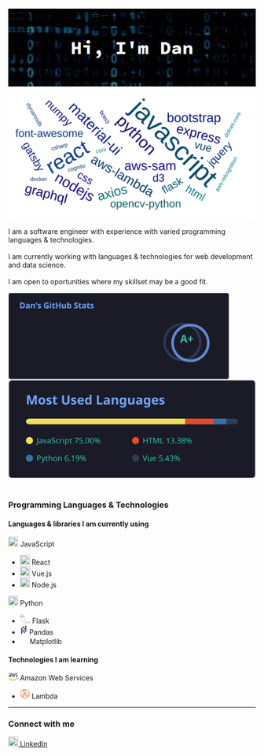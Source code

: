 ![Hi, I'm Dan](https://github.com/dan-mba/dan-mba/raw/master/images/github-readme-640.jpg)

![Topic Cloud](https://github.com/dan-mba/dan-mba/raw/master/images/cloud.svg)

I am a software engineer with experience with varied programming languages & technologies.<br><br>
I am currently working with languages & technologies for web development and data science.<br><br>
I am open to oportunities where my skillset may be a good fit.

<a href="https://github.com/anuraghazra/github-readme-stats">
  <img align="left" src="https://raw.githubusercontent.com/dan-mba/dan-mba/master/images/stats.svg" alt="Dan's Github Stats" width="450">
  <img src="https://raw.githubusercontent.com/dan-mba/dan-mba/master/images/langs.svg" alt="Dan's Top Languages">
</a>
<br><br>

### Programming Languages & Technologies

#### Languages & libraries I am currently using
<img src="https://raw.githubusercontent.com/konpa/devicon/master/icons/javascript/javascript-original.svg" height="20" width="20"> JavaScript
- <img src="https://raw.githubusercontent.com/konpa/devicon/master/icons/react/react-original.svg" height="20" width="20"> React
- <img src="https://raw.githubusercontent.com/konpa/devicon/master/icons/vuejs/vuejs-original.svg" height="20" width="20"> Vue.js
- <img src="https://raw.githubusercontent.com/konpa/devicon/master/icons/nodejs/nodejs-original.svg" height="20" width="20"> Node.js

<img src="https://raw.githubusercontent.com/konpa/devicon/master/icons/python/python-original.svg" height="20" width="20"> Python
- <img src="https://raw.githubusercontent.com/dan-mba/dan-mba/master/images/logo-lineart.svg" height="19" width="21"> Flask
- <img src="https://raw.githubusercontent.com/dan-mba/dan-mba/master/images/pandas_mark.svg" height="20" width="15"> Pandas
- <img src="https://raw.githubusercontent.com/matplotlib/matplotlib/master/doc/_static/icon.png" height="16" width="16"> Matplotlib

#### Technologies I am learning
<img src="https://raw.githubusercontent.com/dan-mba/dan-mba/master/images/AWS-Logo.svg" height="15" width="20"> Amazon Web Services
- <img src="https://raw.githubusercontent.com/awslabs/aws-icons-for-plantuml/main/dist/Compute/LambdaLambdaFunction.png" height="20" width="20"> Lambda

---

### Connect with me
<a href="https://www.linkedin.com/in/danburkhardt/"><img src="https://raw.githubusercontent.com/konpa/devicon/master/icons/linkedin/linkedin-original.svg" height="20" width="20"> LinkedIn</a>
